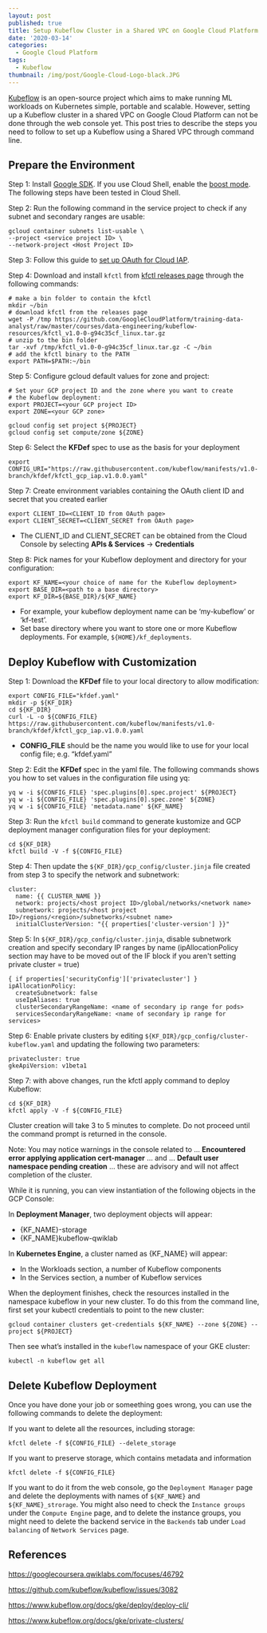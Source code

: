 ```yaml
---
layout: post
published: true
title: Setup Kubeflow Cluster in a Shared VPC on Google Cloud Platform
date: '2020-03-14'
categories:
  - Google Cloud Platform
tags:
  - Kubeflow
thumbnail: /img/post/Google-Cloud-Logo-black.JPG
---
```

[Kubeflow](https://www.kubeflow.org/) is an open-source project which aims to make running ML workloads on Kubernetes simple, portable and scalable. However, setting up a Kubeflow cluster in a shared VPC on Google Cloud Platform can not be done through the web console yet. This post tries to describe the steps you need to follow to set up a Kubeflow using a Shared VPC through command line. 
<!--more-->

## Prepare the Environment
Step 1: Install [Google SDK](https://cloud.google.com/sdk/). If you use Cloud Shell, enable the [boost mode](https://cloud.google.com/shell/docs/features#boost_mode). The following steps have been tested in Cloud Shell.

Step 2: Run the following command in the service project to check if any subnet and secondary ranges are usable:
```
gcloud container subnets list-usable \                 
--project <service project ID> \  
--network-project <Host Project ID>
```

Step 3: Follow this guide to [set up OAuth for Cloud IAP](https://www.kubeflow.org/docs/gke/deploy/oauth-setup/).

Step 4: Download and install `kfctl` from [kfctl releases page](https://github.com/kubeflow/kfctl/releases/tag/v1.0) through the following commands:
```
# make a bin folder to contain the kfctl
mkdir ~/bin
# download kfctl from the releases page
wget -P /tmp https://github.com/GoogleCloudPlatform/training-data-analyst/raw/master/courses/data-engineering/kubeflow-resources/kfctl_v1.0-0-g94c35cf_linux.tar.gz 
# unzip to the bin folder
tar -xvf /tmp/kfctl_v1.0-0-g94c35cf_linux.tar.gz -C ~/bin
# add the kfctl binary to the PATH
export PATH=$PATH:~/bin
```

Step 5: Configure gcloud default values for zone and project:

```
# Set your GCP project ID and the zone where you want to create 
# the Kubeflow deployment:
export PROJECT=<your GCP project ID>
export ZONE=<your GCP zone>

gcloud config set project ${PROJECT}    
gcloud config set compute/zone ${ZONE}
```

Step 6: Select the **KFDef** spec to use as the basis for your deployment

```
export CONFIG_URI="https://raw.githubusercontent.com/kubeflow/manifests/v1.0-branch/kfdef/kfctl_gcp_iap.v1.0.0.yaml"
```

Step 7: Create environment variables containing the OAuth client ID and secret that you created earlier

```
export CLIENT_ID=<CLIENT_ID from OAuth page>
export CLIENT_SECRET=<CLIENT_SECRET from OAuth page>
```
* The CLIENT_ID and CLIENT_SECRET can be obtained from the Cloud Console by selecting **APIs & Services** -> **Credentials**

Step 8: Pick names for your Kubeflow deployment and directory for your configuration:

```
export KF_NAME=<your choice of name for the Kubeflow deployment>
export BASE_DIR=<path to a base directory>
export KF_DIR=${BASE_DIR}/${KF_NAME}
```
* For example, your kubeflow deployment name can be ‘my-kubeflow’ or ‘kf-test’.
* Set base directory where you want to store one or more Kubeflow deployments. For example, `${HOME}/kf_deployments`.


## Deploy Kubeflow with Customization

Step 1: Download the **KFDef** file to your local directory to allow modification:
```
export CONFIG_FILE="kfdef.yaml"
mkdir -p ${KF_DIR}
cd ${KF_DIR}
curl -L -o ${CONFIG_FILE} https://raw.githubusercontent.com/kubeflow/manifests/v1.0-branch/kfdef/kfctl_gcp_iap.v1.0.0.yaml
```
* **CONFIG_FILE** should be the name you would like to use for your local config file; e.g. “kfdef.yaml”

Step 2: Edit the **KFDef** spec in the yaml file. The following commands shows you how to set values in the configuration file using yq:
```
yq w -i ${CONFIG_FILE} 'spec.plugins[0].spec.project' ${PROJECT}
yq w -i ${CONFIG_FILE} 'spec.plugins[0].spec.zone' ${ZONE}
yq w -i ${CONFIG_FILE} 'metadata.name' ${KF_NAME}
```

Step 3: Run the `kfctl build` command to generate kustomize and GCP deployment manager configuration files for your deployment:

```
cd ${KF_DIR}
kfctl build -V -f ${CONFIG_FILE}
```

Step 4: Then update the `${KF_DIR}/gcp_config/cluster.jinja` file created from step 3 to specify the network and subnetwork:
```
cluster:
  name: {{ CLUSTER_NAME }}
  network: projects/<host project ID>/global/networks/<network name>
  subnetwork: projects/<host project ID>/regions/<region>/subnetworks/<subnet name>
  initialClusterVersion: "{{ properties['cluster-version'] }}"
```

Step 5: In `${KF_DIR}/gcp_config/cluster.jinja`, disable subnetwork creation and specify secondary IP ranges by name (ipAllocationPolicy section may have to be moved out of the IF block if you aren't setting private cluster = true)
```jinja
{ if properties['securityConfig']['privatecluster'] }
ipAllocationPolicy:
  createSubnetwork: false
  useIpAliases: true
  clusterSecondaryRangeName: <name of secondary ip range for pods>
  servicesSecondaryRangeName: <name of secondary ip range for services>
```

Step 6: Enable private clusters by editing `${KF_DIR}/gcp_config/cluster-kubeflow.yaml` and updating the following two parameters:
```
privatecluster: true
gkeApiVersion: v1beta1
```

Step 7: with above changes, run the kfctl apply command to deploy Kubeflow:
```
cd ${KF_DIR}
kfctl apply -V -f ${CONFIG_FILE}
```

Cluster creation will take 3 to 5 minutes to complete. Do not proceed until the command prompt is returned in the console.

Note: You may notice warnings in the console related to ... **Encountered error applying application cert-manager** ... and ... **Default user namespace pending creation** ... these are advisory and will not affect completion of the cluster.

While it is running, you can view instantiation of the following objects in the GCP Console:

In **Deployment Manager**, two deployment objects will appear:
* {KF_NAME}-storage
* {KF_NAME}kubeflow-qwiklab

In **Kubernetes Engine**, a cluster named as {KF_NAME} will appear:
* In the Workloads section, a number of Kubeflow components
* In the Services section, a number of Kubeflow services

When the deployment finishes, check the resources installed in the namespace kubeflow in your new cluster. To do this from the command line, first set your kubectl credentials to point to the new cluster:

```
gcloud container clusters get-credentials ${KF_NAME} --zone ${ZONE} --project ${PROJECT}
```

Then see what’s installed in the `kubeflow` namespace of your GKE cluster:
```
kubectl -n kubeflow get all
```

## Delete Kubeflow Deployment

Once you have done your job or someething goes wrong, you can use the following commands to delete the deployment:

If you want to delete all the resources, including storage:
```
kfctl delete -f ${CONFIG_FILE} --delete_storage
```

If you want to preserve storage, which contains metadata and information
```
kfctl delete -f ${CONFIG_FILE}
```

If you want to do it from the web console, go the `Deployment Manager` page and delete the deployments with names of `${KF_NAME}` and `${KF_NAME}_strorage`. You might also need to check the `Instance groups` under the `Compute Engine` page, and to delete the instance groups, you might need to delete the backend service in the `Backends` tab under `Load balancing` of `Network Services` page.

## References

https://googlecoursera.qwiklabs.com/focuses/46792

https://github.com/kubeflow/kubeflow/issues/3082

https://www.kubeflow.org/docs/gke/deploy/deploy-cli/

https://www.kubeflow.org/docs/gke/private-clusters/
